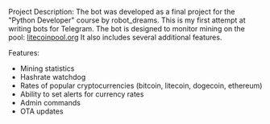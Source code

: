 Project Description:
The bot was developed as a final project for the "Python Developer" course by robot_dreams.
This is my first attempt at writing bots for Telegram. 
The bot is designed to monitor mining on the pool: <a href="http://litecoinpool.org">litecoinpool.org</a> 
It also includes several additional features.

Features:
- Mining statistics
- Hashrate watchdog
- Rates of popular cryptocurrencies (bitcoin, litecoin, dogecoin, ethereum)
- Ability to set alerts for currency rates
- Admin commands
- OTA updates
